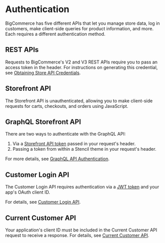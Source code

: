 # Authentication



BigCommerce has five different APIs that let you manage store data, log in customers, make client-side queries for product information, and more. Each requires a different authentication method.

## REST APIs

Requests to BigCommerce's V2 and V3 REST APIs require you to pass an access token in the header. For instructions on generating this credential, see [Obtaining Store API Credentials](/api-docs/getting-started/authentication/rest-api-authentication#obtaining-store-api-credentials#obtaining-store-api-credentials).

## Storefront API
The Storefront API is unauthenticated, allowing you to make client-side requests for carts, checkouts, and orders using JavaScript. 


## GraphQL Storefront API
There are two ways to authenticate with the GraphQL API:
1. Via a [Storefront API token](/api-reference/cart-checkout/storefront-api-token/api-token/createtoken) passed in your request's header.
2. Passing a token from within a Stencil theme in your request's header.

For more details, see [GraphQL API Authentication](/api-docs/storefront/graphql/graphql-storefront-api-overview#authentication).

## Customer Login API

The Customer Login API requires authentication via a [JWT token](https://jwt.io/) and your app's OAuth client ID.

For details, see [Customer Login API](/api-docs/customers/customer-login-api).

## Current Customer API

Your application's client ID must be included in the Current Customer API request to receive a response. For details, see [Current Customer API](/api-docs/customers/current-customer-api).
